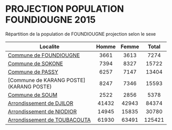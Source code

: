 # PROJECTION POPULATION FOUNDIOUGNE 2015
	
Répartition de la population de FOUNDIOUGNE projection selon le sexe
	
| Localite  | Homme | Femme | Total |
| --------- |:-----:|:-----:|:-----:|
| [Commune de FOUNDIOUGNE](FOUNDIOUGNE) | 3661 | 3613 | 7274 |
| [Commune de SOKONE](SOKONE) | 7394 | 8327 | 15722 |
| [Commune de PASSY](PASSY) | 6257 | 7147 | 13404 |
| [Commune de KARANG POSTE](KARANG POSTE) | 8247 | 7346 | 15593 |
| [Commune de SOUM](SOUM) | 2522 | 2856 | 5378 |
| [Arrondissement de DJILOR](DJILOR) | 41432 | 42943 | 84374 |
| [Arrondissement de NIODIOR](NIODIOR) | 14945 | 15835 | 30780 |
| [Arrondissement de TOUBACOUTA](TOUBACOUTA) | 61930 | 63491 | 125421 |
